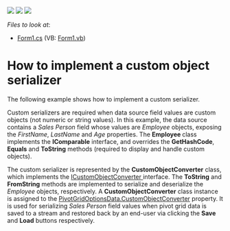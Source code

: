 <!-- default badges list -->
![](https://img.shields.io/endpoint?url=https://codecentral.devexpress.com/api/v1/VersionRange/128582094/10.2.5%2B)
[![](https://img.shields.io/badge/Open_in_DevExpress_Support_Center-FF7200?style=flat-square&logo=DevExpress&logoColor=white)](https://supportcenter.devexpress.com/ticket/details/E2879)
[![](https://img.shields.io/badge/📖_How_to_use_DevExpress_Examples-e9f6fc?style=flat-square)](https://docs.devexpress.com/GeneralInformation/403183)
<!-- default badges end -->
<!-- default file list -->
*Files to look at*:

* [Form1.cs](./CS/XtraPivotGrid_CustomObjectConverter/Form1.cs) (VB: [Form1.vb](./VB/XtraPivotGrid_CustomObjectConverter/Form1.vb))
<!-- default file list end -->
# How to implement a custom object serializer


<p>The following example shows how to implement a custom serializer.</p>
<p>Custom serializers are required when data source field values are custom objects (not numeric or string values). In this example, the data source contains a <em>Sales Person</em> field whose values are <em>Employee</em> objects, exposing the <em>FirstName</em>, <em>LastName</em> and <em>Age</em> properties. The <strong>Employee </strong>class implements the <strong>IComparable</strong> interface, and overrides the <strong>GetHashCode</strong>, <strong>Equals</strong> and <strong>ToString</strong> methods (required to display and handle custom objects).</p>
<p>The custom serializer is represented by the <strong>CustomObjectConverter</strong> class, which implements the <a href="https://documentation.devexpress.com/#CoreLibraries/clsDevExpressUtilsSerializingHelpersICustomObjectConvertertopic">ICustomObjectConverter </a>interface. The <strong>ToString</strong> and <strong>FromString</strong> methods are implemented to serialize and deserialize the <em>Employee</em> objects, respectively. A <strong>CustomObjectConverter</strong> class instance is assigned to the <a href="https://documentation.devexpress.com/#CoreLibraries/DevExpressXtraPivotGridPivotGridOptionsData_CustomObjectConvertertopic">PivotGridOptionsData.CustomObjectConverter</a> property. It is used for serializing <em>Sales Person</em> field values when pivot grid data is saved to a stream and restored back by an end-user via clicking the <strong>Save</strong> and <strong>Load</strong> buttons respectively.</p>

<br/>


